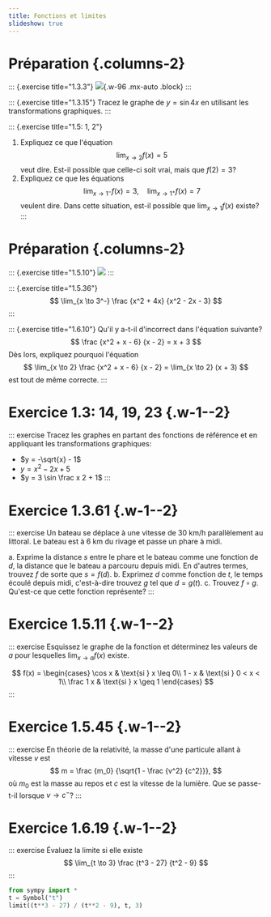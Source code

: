 ```yaml
---
title: Fonctions et limites
slideshow: true
---
```


# Préparation {.columns-2}

::: {.exercise title="1.3.3"}
![](/images/exercises/1.3.3.png){.w-96 .mx-auto .block}
:::

::: {.exercise title="1.3.15"}
Tracez le graphe de $y = \sin 4x$ en utilisant les transformations graphiques.
:::

::: {.exercise title="1.5: 1, 2"}
1. Expliquez ce que l'équation
   $$\lim_{x \to 2} f(x) = 5$$
   veut dire.
   Est-il possible que celle-ci soit vrai,
   mais que $f(2) = 3$?
2. Expliquez ce que les équations
   $$
   \lim_{x \to 1^-} f(x) = 3,\quad
   \lim_{x \to 1^+} f(x) = 7
   $$
   veulent dire.
   Dans cette situation, est-il possible que $\lim_{x \to 1} f(x)$ existe?
:::

# Préparation {.columns-2}

::: {.exercise title="1.5.10"}
![](/images/exercises/1.5.10.png)
:::

::: {.exercise title="1.5.36"}
$$
\lim_{x \to 3^-} \frac {x^2 + 4x} {x^2 - 2x - 3}
$$
:::

::: {.exercise title="1.6.10"}
Qu'il y a-t-il d'incorrect dans l'équation suivante?
$$
\frac {x^2 + x - 6} {x - 2} = x + 3
$$
Dès lors, expliquez pourquoi l'équation
$$
\lim_{x \to 2} \frac {x^2 + x - 6} {x - 2} = \lim_{x \to 2} (x + 3)
$$
est tout de même correcte.
:::

# Exercice 1.3: 14, 19, 23 {.w-1--2}

::: exercise
Tracez les graphes en partant des fonctions de référence
et en appliquant les transformations graphiques:

- $y = -\sqrt{x} - 1$
- $y = x^2 - 2x + 5$
- $y = 3 \sin \frac x 2 + 1$
:::

# Exercice 1.3.61 {.w-1--2}

::: exercise
Un bateau se déplace à une vitesse de $30$ km/h
parallèlement au littoral.
Le bateau est à $6$ km du rivage
et passe un phare à midi.

a. Exprime la distance $s$ entre le phare et le bateau
   comme une fonction de $d$, la distance que le bateau
   a parcouru depuis midi.
   En d'autres termes, trouvez $f$ de sorte que $s = f(d)$.
b. Exprimez $d$ comme fonction de $t$,
   le temps écoulé depuis midi, c'est-à-dire trouvez $g$ tel que $d = g(t)$.
c. Trouvez $f \circ g$.
   Qu'est-ce que cette fonction représente?
:::

# Exercice 1.5.11 {.w-1--2}

::: exercise
Esquissez le graphe de la fonction
et déterminez les valeurs de $a$ pour lesquelles
$\lim_{x \to a} f(x)$ existe.

$$
f(x) = \begin{cases}
\cos x & \text{si } x \leq 0\\
1 - x & \text{si } 0 < x < 1\\
\frac 1 x & \text{si } x \geq 1
\end{cases}
$$
:::

# Exercice 1.5.45 {.w-1--2}

::: exercise
En théorie de la relativité,
la masse d'une particule allant à vitesse $v$ est
$$
m = \frac {m_0} {\sqrt{1 - \frac {v^2} {c^2}}},
$$
où $m_0$ est la masse au repos et $c$ est la vitesse de la lumière.
Que se passe-t-il lorsque $v \to c^{-}$?
:::

# Exercice 1.6.19 {.w-1--2}

::: exercise
Évaluez la limite si elle existe
$$
\lim_{t \to 3} \frac {t^3 - 27} {t^2 - 9}
$$
:::

~~~ python {.run}
from sympy import *
t = Symbol("t")
limit((t**3 - 27) / (t**2 - 9), t, 3)
~~~
